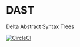# DAST

Delta
Abstract
Syntax
Trees

[![CircleCI](https://circleci.com/gh/casellimarco/dast.svg?style=shield)](https://app.circleci.com/pipelines/github/casellimarco/dast?branch=main)
